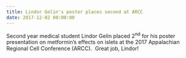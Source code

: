 ```yaml
---
title: Lindor Gelin's poster places second at ARCC
date: 2017-12-02 00:00:00
---
```



Second year medical student Lindor Gelin placed 2<sup>nd</sup> for his poster presentation on metformin’s effects on islets at the 2017 Appalachian Regional Cell Conference (ARCC).  Great job, Lindor!